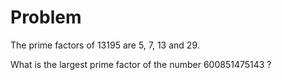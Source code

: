 # Problem

The prime factors of 13195 are 5, 7, 13 and 29.

What is the largest prime factor of the number 600851475143 ?
